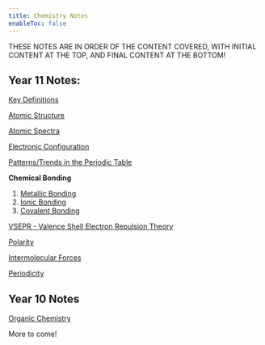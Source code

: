 ```yaml
---
title: Chemistry Notes
enableToc: false
---
```

THESE NOTES ARE IN ORDER OF THE CONTENT COVERED, WITH INITIAL CONTENT AT THE TOP, AND FINAL CONTENT AT THE BOTTOM!

## Year 11 Notes:

[Key Definitions](11Chemistry/Definitions.md)

[Atomic Structure](11Chemistry/AtomicStructure.md)

[Atomic Spectra](11Chemistry/AtomicSpectra.md)

[Electronic Configuration](11Chemistry/ElectronicConfig.md)

[Patterns/Trends in the Periodic Table](11Chemistry/Patterns.md)

**Chemical Bonding**
1. [Metallic Bonding](11Chemistry/metal.md) 
2. [Ionic Bonding](11Chemistry/ionic.md)
3. [Covalent Bonding](11Chemistry/covalent)

[VSEPR - Valence Shell Electron Repulsion Theory](11Chemistry/VSEPR.md)

[Polarity](Chemistry/Polarity.md)

[Intermolecular Forces](11Chemistry/IntermolecularForces.md)

[Periodicity](11Chemistry/Periodicity.md)


## Year 10 Notes
[Organic Chemistry](11Chemistry/10organic.md)

More to come!